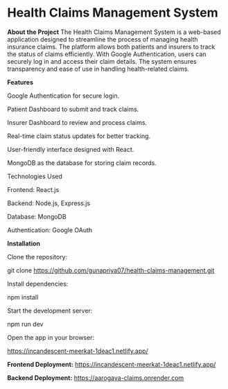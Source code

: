# Health Claims Management System

**About the Project**
The Health Claims Management System is a web-based application designed to streamline the process of managing health insurance claims.
The platform allows both patients and insurers to track the status of claims efficiently. With Google Authentication,
 users can securely log in and access their claim details. The system ensures transparency and ease of use in handling health-related claims.

**Features**

Google Authentication for secure login.

Patient Dashboard to submit and track claims.

Insurer Dashboard to review and process claims.

Real-time claim status updates for better tracking.

User-friendly interface designed with React.

MongoDB as the database for storing claim records.

Technologies Used

Frontend: React.js

Backend: Node.js, Express.js

Database: MongoDB

Authentication: Google OAuth

**Installation**

Clone the repository:

git clone https://github.com/gunapriya07/health-claims-management.git


Install dependencies:

npm install

Start the development server:

npm run dev

Open the app in your browser:

https://incandescent-meerkat-1deac1.netlify.app/


**Frontend Deployment:** https://incandescent-meerkat-1deac1.netlify.app/

**Backend Deployment:** https://aarogaya-claims.onrender.com






